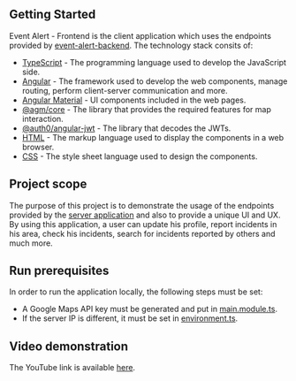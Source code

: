 ## Getting Started
Event Alert - Frontend is the client application which uses the endpoints provided by [event-alert-backend](https://github.com/adrianscarlatescu/event-alert-backend).
The technology stack consits of:
* [TypeScript](https://www.typescriptlang.org/) - The programming language used to develop the JavaScript side.
* [Angular](https://angular.io/docs) - The framework used to develop the web components, manage routing, perform client-server communication and more.
* [Angular Material](https://material.angular.io/) - UI components included in the web pages.
* [@agm/core](https://www.npmjs.com/package/@agm/core) - The library that provides the required features for map interaction.
* [@auth0/angular-jwt](https://www.npmjs.com/package/@auth0/angular-jwt) - The library that decodes the JWTs.
* [HTML](https://en.wikipedia.org/wiki/HTML) - The markup language used to display the components in a web browser.
* [CSS](https://en.wikipedia.org/wiki/CSS) - The style sheet language used to design the components.

## Project scope
The purpose of this project is to demonstrate the usage of the endpoints provided by the [server application](https://github.com/adrianscarlatescu/event-alert-backend) and also to provide a unique UI and UX.
By using this application, a user can update his profile, report incidents in his area, check his incidents, search for incidents reported by others and much more.

## Run prerequisites
In order to run the application locally, the following steps must be set:
* A Google Maps API key must be generated and put in [main.module.ts](https://github.com/adrianscarlatescu/event-alert-frontend/blob/master/src/app/main/main.module.ts#L31).
* If the server IP is different, it must be set in [environment.ts](https://github.com/adrianscarlatescu/event-alert-frontend/blob/master/src/environments/environment.ts#L9).

## Video demonstration
The YouTube link is available [here](https://youtu.be/AutvBfRmnWM).
